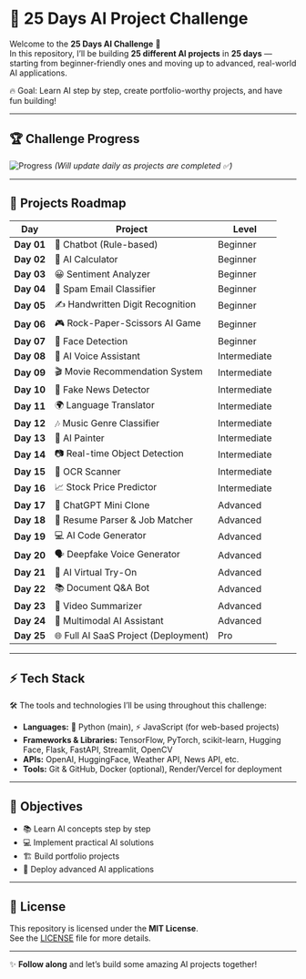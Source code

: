 # 🚀 25 Days AI Project Challenge  

Welcome to the **25 Days AI Challenge** 🎯  
In this repository, I’ll be building **25 different AI projects** in **25 days** — starting from beginner-friendly ones and moving up to advanced, real-world AI applications.  

🔥 Goal: Learn AI step by step, create portfolio-worthy projects, and have fun building!  

---

## 🏆 Challenge Progress

![Progress](https://img.shields.io/badge/Progress-1%2F25-blue?style=for-the-badge)
*(Will update daily as projects are completed ✅)*  

---

## 📌 Projects Roadmap

|     Day    |                Project                |     Level     |
|------------|---------------------------------------|---------------|
| **Day 01** | 🤖 Chatbot (Rule-based)               | Beginner     |
| **Day 02** | 🔢 AI Calculator                      | Beginner     |
| **Day 03** | 😀 Sentiment Analyzer                 | Beginner     |
| **Day 04** | 📧 Spam Email Classifier              | Beginner     |
| **Day 05** | ✍️ Handwritten Digit Recognition      | Beginner     |
| **Day 06** | 🎮 Rock-Paper-Scissors AI Game        | Beginner     |
| **Day 07** | 👀 Face Detection                     | Beginner     |
| **Day 08** | 🎤 AI Voice Assistant                 | Intermediate |
| **Day 09** | 🎬 Movie Recommendation System        | Intermediate |
| **Day 10** | 📰 Fake News Detector                 | Intermediate |
| **Day 11** | 🌍 Language Translator                | Intermediate |
| **Day 12** | 🎶 Music Genre Classifier             | Intermediate |
| **Day 13** | 🎨 AI Painter                         | Intermediate |
| **Day 14** | 📷 Real-time Object Detection         | Intermediate |
| **Day 15** | 🔎 OCR Scanner                        | Intermediate |
| **Day 16** | 📈 Stock Price Predictor              | Intermediate |
| **Day 17** | 💬 ChatGPT Mini Clone                 | Advanced     |
| **Day 18** | 📄 Resume Parser & Job Matcher        | Advanced     |
| **Day 19** | 💻 AI Code Generator                  | Advanced     |
| **Day 20** | 🗣️ Deepfake Voice Generator           | Advanced     |
| **Day 21** | 👗 AI Virtual Try-On                  | Advanced     |
| **Day 22** | 📚 Document Q&A Bot                   | Advanced     |
| **Day 23** | 🎥 Video Summarizer                   | Advanced     |
| **Day 24** | 🔀 Multimodal AI Assistant            | Advanced     |
| **Day 25** | 🌐 Full AI SaaS Project (Deployment)  | Pro          |

---

## ⚡ Tech Stack
🛠️ The tools and technologies I’ll be using throughout this challenge:  

- **Languages:** 🐍 Python (main), ⚡ JavaScript (for web-based projects)  
- **Frameworks & Libraries:** TensorFlow, PyTorch, scikit-learn, Hugging Face, Flask, FastAPI, Streamlit, OpenCV  
- **APIs:** OpenAI, HuggingFace, Weather API, News API, etc.  
- **Tools:** Git & GitHub, Docker (optional), Render/Vercel for deployment  

---

## 🎯 Objectives
- 📚 Learn AI concepts step by step  
- 💻 Implement practical AI solutions  
- 🏗️ Build portfolio projects  
- 🚀 Deploy advanced AI applications  

---

## 📜 License
This repository is licensed under the **MIT License**.  
See the [LICENSE](LICENSE) file for more details.  

---

✨ **Follow along** and let’s build some amazing AI projects together!  
